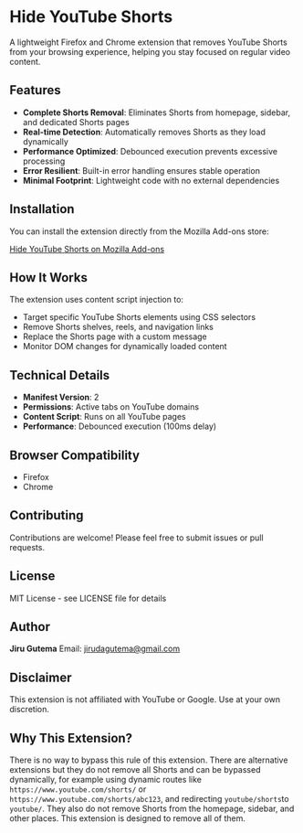 # Hide YouTube Shorts

A lightweight Firefox and Chrome extension that removes YouTube Shorts from your browsing experience, helping you stay focused on regular video content.

## Features

* **Complete Shorts Removal**: Eliminates Shorts from homepage, sidebar, and dedicated Shorts pages
* **Real-time Detection**: Automatically removes Shorts as they load dynamically
* **Performance Optimized**: Debounced execution prevents excessive processing
* **Error Resilient**: Built-in error handling ensures stable operation
* **Minimal Footprint**: Lightweight code with no external dependencies

## Installation

You can install the extension directly from the Mozilla Add-ons store:

[Hide YouTube Shorts on Mozilla Add-ons](https://addons.mozilla.org/…/hide-youtube-short)

## How It Works

The extension uses content script injection to:

* Target specific YouTube Shorts elements using CSS selectors
* Remove Shorts shelves, reels, and navigation links
* Replace the Shorts page with a custom message
* Monitor DOM changes for dynamically loaded content

## Technical Details

* **Manifest Version**: 2
* **Permissions**: Active tabs on YouTube domains
* **Content Script**: Runs on all YouTube pages
* **Performance**: Debounced execution (100ms delay)

## Browser Compatibility

* Firefox
* Chrome

## Contributing

Contributions are welcome! Please feel free to submit issues or pull requests.

## License

MIT License - see LICENSE file for details

## Author

**Jiru Gutema**
Email: [jirudagutema@gmail.com](mailto:jirudagutema@gmail.com)

## Disclaimer

This extension is not affiliated with YouTube or Google. Use at your own discretion.

## Why This Extension?

There is no way to bypass this rule of this extension. There are alternative extensions but they do not remove all Shorts and can be bypassed dynamically, for example using dynamic routes like `https://www.youtube.com/shorts/` or `https://www.youtube.com/shorts/abc123`, and redirecting `youtube/shorts`to `youtube/`. They also do not remove Shorts from the homepage, sidebar, and other places. This extension is designed to remove all of them.

